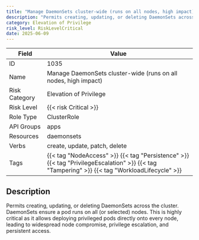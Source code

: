 ```yaml
---
title: "Manage DaemonSets cluster-wide (runs on all nodes, high impact)"
description: "Permits creating, updating, or deleting DaemonSets across the cluster. DaemonSets ensure a pod runs on all (or selected) nodes. This is highly critical as it allows deploying privileged pods directly onto every node, leading to widespread node compromise, privilege escalation, and persistent access."
category: Elevation of Privilege
risk_level: RiskLevelCritical
date: 2025-06-09
---
```


| Field         | Value                                                                                                                                        |
| ------------- | -------------------------------------------------------------------------------------------------------------------------------------------- |
| ID            | 1035                                                                                                                                         |
| Name          | Manage DaemonSets cluster-wide (runs on all nodes, high impact)                                                                              |
| Risk Category | Elevation of Privilege                                                                                                                       |
| Risk Level    | {{< risk Critical >}}                                                                                                                        |
| Role Type     | ClusterRole                                                                                                                                  |
| API Groups    | apps                                                                                                                                         |
| Resources     | daemonsets                                                                                                                                   |
| Verbs         | create, update, patch, delete                                                                                                                |
| Tags          | {{< tag "NodeAccess" >}} {{< tag "Persistence" >}} {{< tag "PrivilegeEscalation" >}} {{< tag "Tampering" >}} {{< tag "WorkloadLifecycle" >}} |

## Description

Permits creating, updating, or deleting DaemonSets across the cluster. DaemonSets ensure a pod runs on all (or selected) nodes. This is highly critical as it allows deploying privileged pods directly onto every node, leading to widespread node compromise, privilege escalation, and persistent access.

